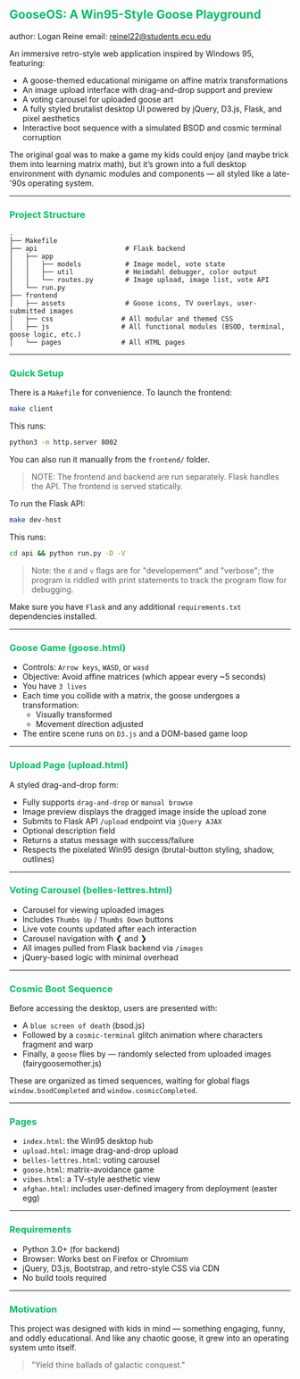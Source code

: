 ## <span style="color: #00BE67;">GooseOS: A Win95-Style Goose Playground</span>
author: Logan Reine
email: reinel22@students.ecu.edu

An immersive retro-style web application inspired by Windows 95, featuring:

- A goose-themed educational minigame on affine matrix transformations
- An image upload interface with drag-and-drop support and preview
- A voting carousel for uploaded goose art
- A fully styled brutalist desktop UI powered by jQuery, D3.js, Flask, and pixel aesthetics
- Interactive boot sequence with a simulated BSOD and cosmic terminal corruption

The original goal was to make a game my kids could enjoy (and maybe trick them into learning matrix math), but it’s grown into a full desktop environment with dynamic modules and components — all styled like a late-'90s operating system.

---

### <span style="color: #00BE67;">Project Structure</span>

```
.
├── Makefile
├── api                      # Flask backend
│   ├── app
│   │   ├── models           # Image model, vote state
│   │   ├── util             # Heimdahl debugger, color output
│   │   └── routes.py        # Image upload, image list, vote API
│   └── run.py
├── frontend
│   ├── assets               # Goose icons, TV overlays, user-submitted images
│   ├── css                 # All modular and themed CSS
│   ├── js                  # All functional modules (BSOD, terminal, goose logic, etc.)
│   └── pages               # All HTML pages
```

---

### <span style="color: #00BE67;">Quick Setup</span>

There is a `Makefile` for convenience. To launch the frontend:

```bash
make client
```

This runs:

```bash
python3 -m http.server 8002
```

You can also run it manually from the `frontend/` folder.

> NOTE: The frontend and backend are run separately. Flask handles the API. The frontend is served statically.

To run the Flask API:

```bash
make dev-host
```

This runs:
```bash
cd api && python run.py -D -V
```

>Note: the `d` and `v` flags are for "developement" and "verbose"; the program is riddled with print statements to track the program flow for debugging.

Make sure you have `Flask` and any additional `requirements.txt` dependencies installed.

---

### <span style="color: #00BE67;">Goose Game (goose.html)</span>

- Controls: `Arrow keys`, `WASD`, or `wasd`
- Objective: Avoid affine matrices (which appear every ~5 seconds)
- You have `3 lives`
- Each time you collide with a matrix, the goose undergoes a transformation:
  - Visually transformed
  - Movement direction adjusted
- The entire scene runs on `D3.js` and a DOM-based game loop

---

### <span style="color: #00BE67;">Upload Page (upload.html)</span>

A styled drag-and-drop form:

- Fully supports `drag-and-drop` or `manual browse`
- Image preview displays the dragged image inside the upload zone
- Submits to Flask API `/upload` endpoint via `jQuery AJAX`
- Optional description field
- Returns a status message with success/failure
- Respects the pixelated Win95 design (brutal-button styling, shadow, outlines)

---

### <span style="color: #00BE67;">Voting Carousel (belles-lettres.html)</span>

- Carousel for viewing uploaded images
- Includes `Thumbs Up` / `Thumbs Down` buttons
- Live vote counts updated after each interaction
- Carousel navigation with ❮ and ❯
- All images pulled from Flask backend via `/images`
- jQuery-based logic with minimal overhead

---

### <span style="color: #00BE67;">Cosmic Boot Sequence</span>

Before accessing the desktop, users are presented with:

- A `blue screen of death` (bsod.js)
- Followed by a `cosmic-terminal` glitch animation where characters fragment and warp
- Finally, a `goose` flies by — randomly selected from uploaded images (fairygoosemother.js)

These are organized as timed sequences, waiting for global flags `window.bsodCompleted` and `window.cosmicCompleted`.

---

### <span style="color: #00BE67;">Pages</span>

- `index.html`: the Win95 desktop hub
- `upload.html`: image drag-and-drop upload
- `belles-lettres.html`: voting carousel
- `goose.html`: matrix-avoidance game
- `vibes.html`: a TV-style aesthetic view
- `afghan.html`: includes user-defined imagery from deployment (easter egg)

---

### <span style="color: #00BE67;">Requirements</span>

- Python 3.0+ (for backend)
- Browser: Works best on Firefox or Chromium
- jQuery, D3.js, Bootstrap, and retro-style CSS via CDN
- No build tools required

---

### <span style="color: #00BE67;">Motivation</span>

This project was designed with kids in mind — something engaging, funny, and oddly educational. And like any chaotic goose, it grew into an operating system unto itself.

> "Yield thine ballads of galactic conquest."
